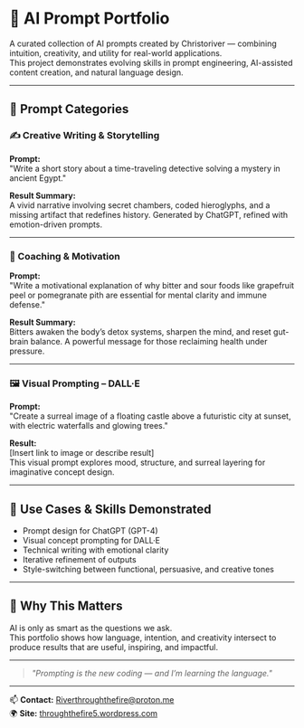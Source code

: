 
# 🤖 AI Prompt Portfolio

A curated collection of AI prompts created by Christoriver — combining intuition, creativity, and utility for real-world applications.  
This project demonstrates evolving skills in prompt engineering, AI-assisted content creation, and natural language design.

---

## 📂 Prompt Categories

### ✍️ Creative Writing & Storytelling

**Prompt:**  
"Write a short story about a time-traveling detective solving a mystery in ancient Egypt."

**Result Summary:**  
A vivid narrative involving secret chambers, coded hieroglyphs, and a missing artifact that redefines history. Generated by ChatGPT, refined with emotion-driven prompts.

---

### 🧠 Coaching & Motivation

**Prompt:**  
"Write a motivational explanation of why bitter and sour foods like grapefruit peel or pomegranate pith are essential for mental clarity and immune defense."

**Result Summary:**  
Bitters awaken the body’s detox systems, sharpen the mind, and reset gut-brain balance. A powerful message for those reclaiming health under pressure.

---

### 🖼️ Visual Prompting – DALL·E

**Prompt:**  
"Create a surreal image of a floating castle above a futuristic city at sunset, with electric waterfalls and glowing trees."

**Result:**  
[Insert link to image or describe result]  
This visual prompt explores mood, structure, and surreal layering for imaginative concept design.

---

## 🧩 Use Cases & Skills Demonstrated

- Prompt design for ChatGPT (GPT-4)
- Visual concept prompting for DALL·E
- Technical writing with emotional clarity
- Iterative refinement of outputs
- Style-switching between functional, persuasive, and creative tones

---

## 🧭 Why This Matters

AI is only as smart as the questions we ask.  
This portfolio shows how language, intention, and creativity intersect to produce results that are useful, inspiring, and impactful.

---

> *"Prompting is the new coding — and I’m learning the language."*

---

📫 **Contact:** Riverthroughthefire@proton.me  
🌍 **Site:** [throughthefire5.wordpress.com](https://throughthefire5.wordpress.com)
